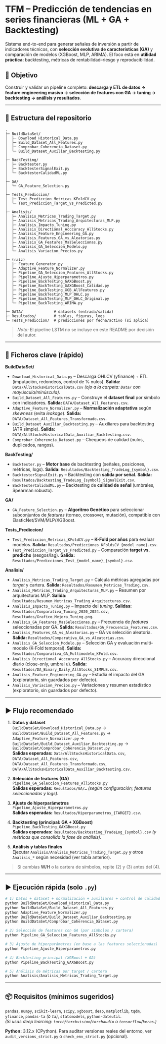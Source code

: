 # TFM – Predicción de tendencias en series financieras (ML + GA + Backtesting)

Sistema end-to-end para generar señales de inversión a partir de indicadores técnicos, con **selección evolutiva de características (GA)** y comparación de modelos (XGBoost, MLP, ARIMA). El foco está en **utilidad práctica**: backtesting, métricas de rentabilidad–riesgo y reproducibilidad.

## 🎯 Objetivo
Construir y validar un pipeline completo: **descarga y ETL de datos → feature engineering masivo → selección de features con GA → tuning → backtesting → análisis y resultados**.

---

## 📁 Estructura del repositorio
```
.
├─ BuildDataSet/
│  ├─ Download_Historical_Data.py
│  ├─ Build_Dataset_All_Features.py
│  ├─ Comprobar_Coherencia_Dataset.py
│  └─ Build_Dataset_Auxiliar_Backtesting.py
│
├─ BackTesting/
│  ├─ Backtester.py
│  ├─ BacktesterSignalExit.py
│  └─ BacktesterCalidadML.py
│
├─ GA/
│  └─ GA_Feature_Selection.py
│
├─ Tests_Prediccion/
│  ├─ Test_Prediccion_Metricas_KFoldCV.py
│  └─ Test_Prediccion_Target_Vs_Predicted.py
│
├─ Analisis/
│  ├─ Analisis_Metricas_Trading_Target.py
│  ├─ Analisis_Metricas_Trading_Arquitecturas_MLP.py
│  ├─ Analisis_Impacto_Tuning.py
│  ├─ Analisis_Directional_Acccuracy_AllStocks.py
│  ├─ Analisis_Feature_Engineering_GA.py
│  ├─ Analisis_Features_GA_vs_Aleatorias.py
│  ├─ Analisis_GA_Features_MasSeleccionas.py
│  ├─ Analisis_GA_Seleccion_Modelo.py
│  └─ Analisis_Variacion_Precios.py
│
├─ (raíz)
│  ├─ Feature_Generator.py
│  ├─ Adaptive_Feature_Normalizer.py
│  ├─ Pipeline_GA_Seleccion_Features_AllStocks.py
│  ├─ Pipeline_Ajuste_Hiperparametros.py
│  ├─ Pipeline_BackTesting_GAXGBoost.py
│  ├─ Pipeline_BackTesting_GAXGBoost_Calidad.py
│  ├─ Pipeline_BackTesting_XGB_AllFeatures.py
│  ├─ Pipeline_BackTesting_MLP_OHLC.py
│  ├─ Pipeline_BackTesting_MLP_OHLC_Original.py
│  └─ Pipeline_BackTesting_ARIMA.py
│
├─ DATA/              # datasets (entrada/salida)
├─ Resultados/        # tablas, figuras, logs
└─ Tests_Prediccion/  # predicciones por fecha/activo (si aplica)
```
> *Nota:* El pipeline LSTM no se incluye en este README por decisión del autor.

---

## 🧩 Ficheros clave (rápido)

**BuildDataSet/**
- `Download_Historical_Data.py` – Descarga OHLCV (yfinance) + ETL (imputación, redondeos, control de % nulos). **Salida:** `Data/AllStocksHistoricalData.csv` *(ojo a la carpeta: `Data/` con mayúscula/minúscula)*.
- `Build_Dataset_All_Features.py` – Construye el **dataset final** por símbolo con indicadores. **Salida:** `DATA/Dataset_All_Features.csv`.
- `Adaptive_Feature_Normalizer.py` – **Normalización adaptativa** según *skewness* (evita *leakage*). **Salida:** `DATA/Dataset_All_Features_Transformado.csv`.
- `Build_Dataset_Auxiliar_Backtesting.py` – Auxiliares para backtesting (ATR simple). **Salida:** `DATA/AllStocksHistoricalData_Auxiliar_Backtesting.csv`.
- `Comprobar_Coherencia_Dataset.py` – Chequeos de calidad (nulos, duplicados, rangos).

**BackTesting/**
- `Backtester.py` – **Motor base** de backtesting (señales, posiciones, métricas, logs). **Salida:** `Resultados/Backtesting_TradeLog_{symbol}.csv`.
- `BacktesterSignalExit.py` – Backtesting con **salida por señal**. **Salida:** `Resultados/Backtesting_TradeLog_{symbol}_SignalExit.csv`.
- `BacktesterCalidadML.py` – Backtesting de **calidad de señal** (umbrales, Spearman robusto).

**GA/**
- `GA_Feature_Selection.py` – **Algoritmo Genético** para seleccionar subconjuntos de *features* (torneo, crossover, mutación), compatible con ElasticNet/SVM/MLP/XGBoost.

**Tests_Prediccion/**
- `Test_Prediccion_Metricas_KFoldCV.py` – **K-Fold por años** para evaluar modelos. **Salida:** `Resultados/Predicciones_KFoldsCV_{model_name}.csv`.
- `Test_Prediccion_Target_Vs_Predicted.py` – Comparación **target vs. predicho** (sesgos/lag). **Salida:** `Resultados/Predicciones_Test_{model_name}_{symbol}.csv`.

**Analisis/**
- `Analisis_Metricas_Trading_Target.py` – Calcula métricas agregadas por *target* y cartera. **Salida:** `Resultados/Resumen_Metricas_Trading.csv`.
- `Analisis_Metricas_Trading_Arquitecturas_MLP.py` – Resumen por arquitecturas MLP. **Salida:** `Resultados/Resumen_Metricas_Trading_Arquitecturas.csv`.
- `Analisis_Impacto_Tuning.py` – Impacto del *tuning*. **Salidas:** `Resultados/Comparativa_Tuning_2020_2024.csv`, `Resultados/Grafico_Mejora_Tuning.png`.
- `Analisis_GA_Features_MasSeleccionas.py` – Frecuencia de *features* seleccionadas por GA. **Salida:** `Resultados/GA_Frecuencia_Features.csv`.
- `Analisis_Features_GA_vs_Aleatorias.py` – GA vs selección aleatoria. **Salida:** `Resultados/Comparativa_GA_vs_Aleatorias.csv`.
- `Analisis_GA_Seleccion_Modelo.py` – Selección GA y evaluación multi–modelo (K-Fold temporal). **Salida:** `Resultados/Comparativa_GA_Multimodelo_KFold.csv`.
- `Analisis_Directional_Acccuracy_AllStocks.py` – Accuracy direccional diario (close-only, umbral u). **Salida:** `Resultados/DA_Binary_Daily_AllStocks_SIMPLE.csv`.
- `Analisis_Feature_Engineering_GA.py` – Estudia el impacto del GA (exploratorio, sin guardados por defecto).
- `Analisis_Variacion_Precios.py` – Variaciones y resumen estadístico (exploratorio, sin guardados por defecto).

---

## ▶️ Flujo recomendado
1) **Datos y dataset**  
   `BuildDataSet/Download_Historical_Data.py` → `BuildDataSet/Build_Dataset_All_Features.py` →  
   `Adaptive_Feature_Normalizer.py` → `BuildDataSet/Build_Dataset_Auxiliar_Backtesting.py` → `BuildDataSet/Comprobar_Coherencia_Dataset.py`  
   **Salidas esperadas:** `Data/AllStocksHistoricalData.csv`, `DATA/Dataset_All_Features.csv`, `DATA/Dataset_All_Features_Transformado.csv`, `DATA/AllStocksHistoricalData_Auxiliar_Backtesting.csv`.

2) **Selección de features (GA)**  
   `Pipeline_GA_Seleccion_Features_AllStocks.py`  
   **Salidas esperadas:** `Resultados/GA/…` *(según configuración; features seleccionadas y logs).*

3) **Ajuste de hiperparámetros**  
   `Pipeline_Ajuste_Hiperparametros.py`  
   **Salidas esperadas:** `Resultados/Hiperparametros_{TARGET}.csv`.

4) **Backtesting (principal: GA + XGBoost)**  
   `Pipeline_BackTesting_GAXGBoost.py`  
   **Salidas esperadas:** `Resultados/Backtesting_TradeLog_{symbol}.csv` *(y métricas que consolida la fase de análisis).*

5) **Análisis y tablas finales**  
   Ejecutar `Analisis/Analisis_Metricas_Trading_Target.py` y otros `Analisis_*` según necesidad (ver tabla anterior).

> Si cambias **W/H** o la cartera de símbolos, repite (2) y (3) antes del (4).

---

## ▶️ Ejecución rápida (solo `.py`)

```bash
# 1) Datos + dataset + normalización + auxiliares + control de calidad
python BuildDataSet/Download_Historical_Data.py
python BuildDataSet/Build_Dataset_All_Features.py
python Adaptive_Feature_Normalizer.py
python BuildDataSet/Build_Dataset_Auxiliar_Backtesting.py
python BuildDataSet/Comprobar_Coherencia_Dataset.py

# 2) Selección de features con GA (por símbolos / cartera)
python Pipeline_GA_Seleccion_Features_AllStocks.py

# 3) Ajuste de hiperparámetros (en base a las features seleccionadas)
python Pipeline_Ajuste_Hiperparametros.py

# 4) Backtesting principal (XGBoost + GA)
python Pipeline_BackTesting_GAXGBoost.py

# 5) Análisis de métricas por target / cartera
python Analisis/Analisis_Metricas_Trading_Target.py
```

---

## 📦 Requisitos (mínimos sugeridos)
`pandas`, `numpy`, `scikit-learn`, `scipy`, `xgboost`, `deap`, `matplotlib`, `tqdm`, `yfinance`, `pandas-ta` *(o `ta`)*, `statsmodels`, `python-dateutil`.  
*(Si usas deep learning: `torch`/`torchvision`/`torchaudio` o `tensorflow`/`keras`.)*

**Python:** 3.12.x (CPython). Para auditar versiones reales del entorno, ver `audit_versions_strict.py` o `check_env_strict.py` (opcional).

